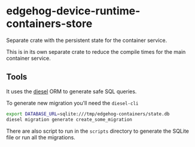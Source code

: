 <!--
This file is part of Edgehog.

Copyright 2025 SECO Mind Srl

Licensed under the Apache License, Version 2.0 (the "License");
you may not use this file except in compliance with the License.
You may obtain a copy of the License at

   http://www.apache.org/licenses/LICENSE-2.0

Unless required by applicable law or agreed to in writing, software
distributed under the License is distributed on an "AS IS" BASIS,
WITHOUT WARRANTIES OR CONDITIONS OF ANY KIND, either express or implied.
See the License for the specific language governing permissions and
limitations under the License.

SPDX-License-Identifier: Apache-2.0
-->

# edgehog-device-runtime-containers-store

Separate crate with the persistent state for the container service.

This is in its own separate crate to reduce the compile times for the main container service.

## Tools

It uses the [diesel](https://docs.rs/diesel/latest/diesel/) ORM to generate safe SQL queries.

To generate new migration you'll need the `diesel-cli`

```sh
export DATABASE_URL=sqlite:///tmp/edgehog-containers/state.db
diesel migration generate create_some_migration
```

There are also script to run in the `scripts` directory to generate the SQLite file or run all the
migrations.
